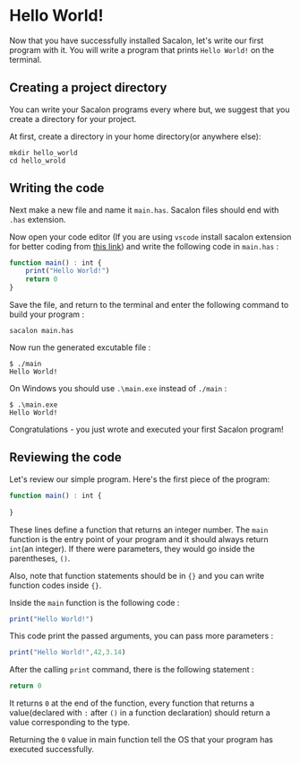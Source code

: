 # Hello World!
Now that you have successfully installed Sacalon, let's write our first program with it. You will write a program that prints `Hello World!` on the terminal.

## Creating a project directory
You can write your Sacalon programs every where but, we suggest that you create a directory for your project.


At first, create a directory in your home directory(or anywhere else):
```
mkdir hello_world
cd hello_wrold
```

## Writing the code
Next make a new file and name it `main.has`. Sacalon files should end with `.has` extension.

Now open your code editor (If you are using `vscode` install sacalon extension for better coding from [this link](https://github.com/sacalon-lang/vscode)) and write the following code in `main.has` :
```typescript
function main() : int {
    print("Hello World!")
    return 0
}
```
Save the file, and return to the terminal and enter the following command to build your program :
```
sacalon main.has
```

Now run the generated excutable file :
```
$ ./main
Hello World!
```
On Windows you should use `.\main.exe` instead of `./main` :
```
$ .\main.exe
Hello World!
```

Congratulations - you just wrote and executed your first Sacalon program!

## Reviewing the code
Let's review our simple program. Here's the first piece of the program:
```typescript
function main() : int {
    
}
```
These lines define a function that returns an integer number. The `main` function is the entry point of your program and it should always return `int`(an integer). If there were parameters, they would go inside the parentheses, `()`.

Also, note that function statements should be in `{}` and you can write function codes inside `{}`.

Inside the `main` function is the following code :
```typescript
print("Hello World!")
```

This code print the passed arguments, you can pass more parameters :
```typescript
print("Hello World!",42,3.14)
```

After the calling `print` command, there is the following statement :
```typescript
return 0
```
It returns `0` at the end of the function, every function that returns a value(declared with `:` after `()` in a function declaration) should return a value corresponding to the type.

Returning the `0` value in main function tell the OS that your program has executed successfully.